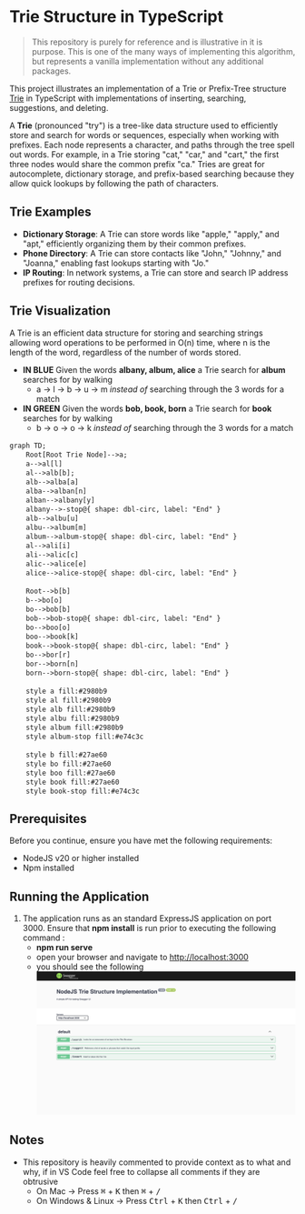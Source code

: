 # Trie Structure in TypeScript

> This repository is purely for reference and is illustrative in it is purpose. This is one of the many ways of implementing this algorithm, but represents a vanilla implementation without any additional packages.


This project illustrates an implementation of a Trie or Prefix-Tree structure [Trie](https://en.wikipedia.org/wiki/Trie) in TypeScript with implementations of inserting, searching, suggestions, and deleting.

A **Trie** (pronounced "try") is a tree-like data structure used to efficiently store and search for words or sequences, especially when working with prefixes. Each node represents a character, and paths through the tree spell out words. For example, in a Trie storing "cat," "car," and "cart," the first three nodes would share the common prefix "ca." Tries are great for autocomplete, dictionary storage, and prefix-based searching because they allow quick lookups by following the path of characters.


## Trie Examples

* **Dictionary Storage**: A Trie can store words like "apple," "apply," and "apt," efficiently organizing them by their common prefixes.
* **Phone Directory**: A Trie can store contacts like "John," "Johnny," and "Joanna," enabling fast lookups starting with "Jo."
* **IP Routing**: In network systems, a Trie can store and search IP address prefixes for routing decisions.

## Trie Visualization

A Trie is an efficient data structure for storing and searching strings allowing word operations to be performed in O(n) time, where n is the length of the word, regardless of the number of words stored.

* **IN BLUE** Given the words **albany, album, alice** a Trie search for **album** searches for by walking
    * a -> l -> b -> u -> m _instead of_ searching through the 3 words for a match
* **IN GREEN** Given the words **bob, book, born** a Trie search for **book** searches for by walking
    * b -> o -> o -> k _instead of_ searching through the 3 words for a match

```mermaid
graph TD;
    Root[Root Trie Node]-->a;
    a-->al[l]
    al-->alb[b];
    alb-->alba[a]
    alba-->alban[n]
    alban-->albany[y]
    albany-->-stop@{ shape: dbl-circ, label: "End" }
    alb-->albu[u]
    albu-->album[m]
    album-->album-stop@{ shape: dbl-circ, label: "End" }
    al-->ali[i]
    ali-->alic[c]
    alic-->alice[e]
    alice-->alice-stop@{ shape: dbl-circ, label: "End" }

    Root-->b[b]
    b-->bo[o]
    bo-->bob[b]
    bob-->bob-stop@{ shape: dbl-circ, label: "End" }
    bo-->boo[o]
    boo-->book[k]
    book-->book-stop@{ shape: dbl-circ, label: "End" }
    bo-->bor[r]
    bor-->born[n]
    born-->born-stop@{ shape: dbl-circ, label: "End" }

    style a fill:#2980b9
    style al fill:#2980b9
    style alb fill:#2980b9
    style albu fill:#2980b9
    style album fill:#2980b9
    style album-stop fill:#e74c3c

    style b fill:#27ae60
    style bo fill:#27ae60
    style boo fill:#27ae60
    style book fill:#27ae60
    style book-stop fill:#e74c3c
```


## Prerequisites

Before you continue, ensure you have met the following requirements:

* NodeJS v20 or higher installed
* Npm installed

## Running the Application

1) The application runs as an standard ExpressJS application on port 3000. Ensure that **npm install** is run prior to executing the following command : 
    * **npm run serve**
    * open your browser and navigate to [http://localhost:3000](http://localhost:3000)
    * you should see the following
    ![OAS](screenshots/oas-root.png)




## Notes
* This repository is heavily commented to provide context as to what and why, if in VS Code feel free to collapse all comments if they are obtrusive
    * On Mac -> Press <kbd>&#8984;</kbd> + <kbd>K</kbd> then <kbd>&#8984;</kbd> + <kbd>/</kbd> 
    * On Windows & Linux -> Press <kbd>Ctrl</kbd> + <kbd>K</kbd> then <kbd>Ctrl</kbd> + <kbd>/</kbd> 

